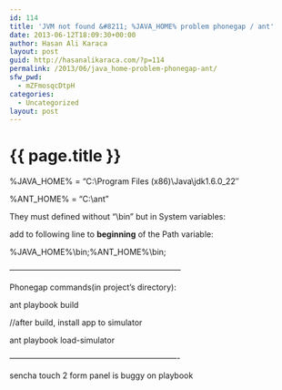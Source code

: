 ```yaml
---
id: 114
title: 'JVM not found &#8211; %JAVA_HOME% problem phonegap / ant'
date: 2013-06-12T18:09:30+00:00
author: Hasan Ali Karaca
layout: post
guid: http://hasanalikaraca.com/?p=114
permalink: /2013/06/java_home-problem-phonegap-ant/
sfw_pwd:
  - mZFmosqcDtpH
categories:
  - Uncategorized
layout: post
---
```


{{ page.title }}
================

%JAVA\_HOME% = &#8220;C:\Program Files (x86)\Java\jdk1.6.0\_22&#8243;
  
%ANT_HOME% = &#8220;C:\ant&#8221;

They must defined without &#8220;\bin&#8221; but in System variables:

add to following line to **beginning** of the Path variable:
  
%JAVA\_HOME%\bin;%ANT\_HOME%\bin;

&#8212;&#8212;&#8212;&#8212;&#8212;&#8212;&#8212;&#8212;&#8212;&#8212;&#8212;&#8212;&#8212;&#8212;&#8212;&#8212;&#8212;&#8212;&#8212;&#8212;&#8212;&#8211;
  
Phonegap commands(in project&#8217;s directory):

ant playbook build

//after build, install app to simulator
  
ant playbook load-simulator

&#8212;&#8212;&#8212;&#8212;&#8212;&#8212;&#8212;&#8212;&#8212;&#8212;&#8212;&#8212;&#8212;&#8212;&#8212;&#8212;&#8212;&#8212;&#8212;&#8212;&#8212;-
  
sencha touch 2 form panel is buggy on playbook
 